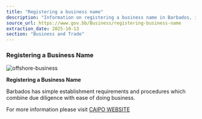 ```yaml
---
title: "Registering a business name"
description: "Information on registering a business name in Barbados, including requirements and procedures, with a link to the CAIPO website for more details."
source_url: https://www.gov.bb/Business/registering-business-name
extraction_date: 2025-10-13
section: "Business and Trade"
---
```


### Registering a Business Name

![offshore-business](https://www.gov.bb/media_files/offshore-business.jpg)

**Registering a Business Name**

Barbados has simple establishment requirements and procedures which combine due diligence with ease of doing business.

For more information please visit [CAIPO WEBSITE](https://caipo.gov.bb/)
